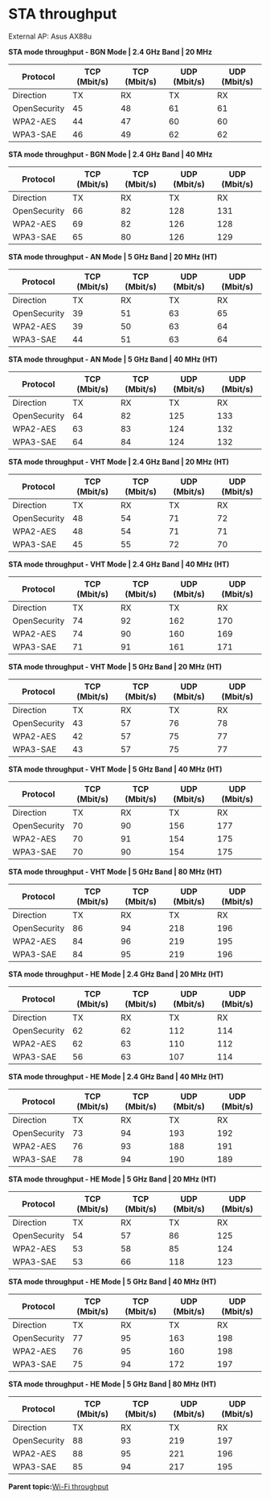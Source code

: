 # STA throughput

External AP: Asus AX88u

**STA mode throughput - BGN Mode | 2.4 GHz Band | 20 MHz**

|Protocol|TCP \(Mbit/s\)|TCP \(Mbit/s\)|UDP \(Mbit/s\)|UDP \(Mbit/s\)|
|--------|--------------|--------------|--------------|--------------|
|Direction|TX|RX|TX|RX|
|OpenSecurity|45|48|61|61|
|WPA2-AES|44|47|60|60|
|WPA3-SAE|46|49|62|62|

**STA mode throughput - BGN Mode | 2.4 GHz Band | 40 MHz**

|Protocol|TCP \(Mbit/s\)|TCP \(Mbit/s\)|UDP \(Mbit/s\)|UDP \(Mbit/s\)|
|--------|--------------|--------------|--------------|--------------|
|Direction|TX|RX|TX|RX|
|OpenSecurity|66|82|128|131|
|WPA2-AES|69|82|126|128|
|WPA3-SAE|65|80|126|129|

**STA mode throughput - AN Mode | 5 GHz Band | 20 MHz (HT)**

|Protocol|TCP \(Mbit/s\)|TCP \(Mbit/s\)|UDP \(Mbit/s\)|UDP \(Mbit/s\)|
|--------|--------------|--------------|--------------|--------------|
|Direction|TX|RX|TX|RX|
|OpenSecurity|39|51|63|65|
|WPA2-AES|39|50|63|64|
|WPA3-SAE|44|51|63|64|

**STA mode throughput - AN Mode | 5 GHz Band | 40 MHz (HT)**

|Protocol|TCP \(Mbit/s\)|TCP \(Mbit/s\)|UDP \(Mbit/s\)|UDP \(Mbit/s\)|
|--------|--------------|--------------|--------------|--------------|
|Direction|TX|RX|TX|RX|
|OpenSecurity|64|82|125|133|
|WPA2-AES|63|83|124|132|
|WPA3-SAE|64|84|124|132|

**STA mode throughput - VHT Mode | 2.4 GHz Band | 20 MHz (HT)**

|Protocol|TCP \(Mbit/s\)|TCP \(Mbit/s\)|UDP \(Mbit/s\)|UDP \(Mbit/s\)|
|--------|--------------|--------------|--------------|--------------|
|Direction|TX|RX|TX|RX|
|OpenSecurity|48|54|71|72|
|WPA2-AES|48|54|71|71|
|WPA3-SAE|45|55|72|70|

**STA mode throughput - VHT Mode | 2.4 GHz Band | 40 MHz (HT)**

|Protocol|TCP \(Mbit/s\)|TCP \(Mbit/s\)|UDP \(Mbit/s\)|UDP \(Mbit/s\)|
|--------|--------------|--------------|--------------|--------------|
|Direction|TX|RX|TX|RX|
|OpenSecurity|74|92|162|170|
|WPA2-AES|74|90|160|169|
|WPA3-SAE|71|91|161|171|

**STA mode throughput - VHT Mode | 5 GHz Band | 20 MHz (HT)**

|Protocol|TCP \(Mbit/s\)|TCP \(Mbit/s\)|UDP \(Mbit/s\)|UDP \(Mbit/s\)|
|--------|--------------|--------------|--------------|--------------|
|Direction|TX|RX|TX|RX|
|OpenSecurity|43|57|76|78|
|WPA2-AES|42|57|75|77|
|WPA3-SAE|43|57|75|77|

**STA mode throughput - VHT Mode | 5 GHz Band | 40 MHz (HT)**

|Protocol|TCP \(Mbit/s\)|TCP \(Mbit/s\)|UDP \(Mbit/s\)|UDP \(Mbit/s\)|
|--------|--------------|--------------|--------------|--------------|
|Direction|TX|RX|TX|RX|
|OpenSecurity|70|90|156|177|
|WPA2-AES|70|91|154|175|
|WPA3-SAE|70|90|154|175|

**STA mode throughput - VHT Mode | 5 GHz Band | 80 MHz (HT)**

|Protocol|TCP \(Mbit/s\)|TCP \(Mbit/s\)|UDP \(Mbit/s\)|UDP \(Mbit/s\)|
|--------|--------------|--------------|--------------|--------------|
|Direction|TX|RX|TX|RX|
|OpenSecurity|86|94|218|196|
|WPA2-AES|84|96|219|195|
|WPA3-SAE|84|95|219|196|

**STA mode throughput - HE Mode | 2.4 GHz Band | 20 MHz (HT)**

|Protocol|TCP \(Mbit/s\)|TCP \(Mbit/s\)|UDP \(Mbit/s\)|UDP \(Mbit/s\)|
|--------|--------------|--------------|--------------|--------------|
|Direction|TX|RX|TX|RX|
|OpenSecurity|62|62|112|114|
|WPA2-AES|62|63|110|112|
|WPA3-SAE|56|63|107|114|

**STA mode throughput - HE Mode | 2.4 GHz Band | 40 MHz (HT)**

|Protocol|TCP \(Mbit/s\)|TCP \(Mbit/s\)|UDP \(Mbit/s\)|UDP \(Mbit/s\)|
|--------|--------------|--------------|--------------|--------------|
|Direction|TX|RX|TX|RX|
|OpenSecurity|73|94|193|192|
|WPA2-AES|76|93|188|191|
|WPA3-SAE|78|94|190|189|

**STA mode throughput - HE Mode | 5 GHz Band | 20 MHz (HT)**

|Protocol|TCP \(Mbit/s\)|TCP \(Mbit/s\)|UDP \(Mbit/s\)|UDP \(Mbit/s\)|
|--------|--------------|--------------|--------------|--------------|
|Direction|TX|RX|TX|RX|
|OpenSecurity|54|57|86|125|
|WPA2-AES|53|58|85|124|
|WPA3-SAE|53|66|118|123|

**STA mode throughput - HE Mode | 5 GHz Band | 40 MHz (HT)**

|Protocol|TCP \(Mbit/s\)|TCP \(Mbit/s\)|UDP \(Mbit/s\)|UDP \(Mbit/s\)|
|--------|--------------|--------------|--------------|--------------|
|Direction|TX|RX|TX|RX|
|OpenSecurity|77|95|163|198|
|WPA2-AES|76|95|160|198|
|WPA3-SAE|75|94|172|197|

**STA mode throughput - HE Mode | 5 GHz Band | 80 MHz (HT)**

|Protocol|TCP \(Mbit/s\)|TCP \(Mbit/s\)|UDP \(Mbit/s\)|UDP \(Mbit/s\)|
|--------|--------------|--------------|--------------|--------------|
|Direction|TX|RX|TX|RX|
|OpenSecurity|88|93|219|197|
|WPA2-AES|88|95|221|196|
|WPA3-SAE|85|94|217|195|

**Parent topic:**[Wi-Fi throughput](../topics/wi-fi_throughput_04.md)

